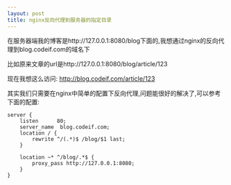 ```yaml
---
layout: post
title: nginx反向代理到服务器的指定目录
---
```


在服务器端我的博客是http://127.0.0.1:8080/blog下面的,我想通过nginx的反向代理到blog.codeif.com的域名下

比如原来文章的url是http://127.0.0.1:8080/blog/article/123

现在我想这么访问:
<http://blog.codeif.com/article/123>

其实我们只需要在nginx中简单的配置下反向代理,问题能很好的解决了,可以参考下面的配置:

    server {
        listen      80;
        server_name  blog.codeif.com;
        location / {
            rewrite ^/(.*)$ /blog/$1 last;
        }

        location ~* ^/blog/.*$ {
            proxy_pass http://127.0.0.1:8080;
        }
    }